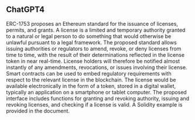 ## ChatGPT4

ERC-1753 proposes an Ethereum standard for the issuance of licenses, permits, and grants. A license is a limited and temporary authority granted to a natural or legal person to do something that would otherwise be unlawful pursuant to a legal framework. The proposed standard allows issuing authorities or regulators to amend, revoke, or deny licenses from time to time, with the result of their determinations reflected in the license token in near real-time. License holders will therefore be notified almost instantly of any amendments, revocations, or issues involving their license. Smart contracts can be used to embed regulatory requirements with respect to the relevant license in the blockchain. The license would be available electronically in the form of a token, stored in a digital wallet, typically an application on a smartphone or tablet computer. The proposed interface includes functions for granting and revoking authority, issuing and revoking licenses, and checking if a license is valid. A Solidity example is provided in the document.
